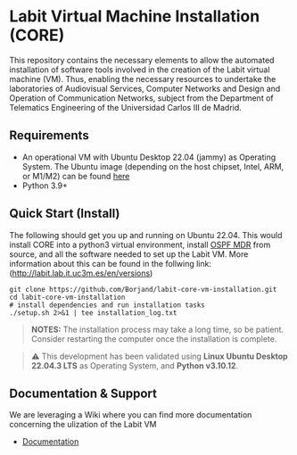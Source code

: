 # Labit Virtual Machine Installation (CORE)
This repository contains the necessary elements to allow the automated installation of software tools involved in the creation of the Labit virtual machine (VM). Thus, enabling the necessary resources to undertake the laboratories of Audiovisual Services, Computer Networks and Design and Operation of Communication Networks, subject from the Department of Telematics Engineering of the Universidad Carlos III de Madrid.

## Requirements
* An operational VM with Ubuntu Desktop 22.04 (jammy) as Operating System. The Ubuntu image (depending on the host chipset, Intel, ARM, or M1/M2) can be found [here](https://cdimage.ubuntu.com/jammy/daily-live/current/)
* Python 3.9+ 

## Quick Start (Install)

The following should get you up and running on Ubuntu 22.04. This would
install CORE into a python3 virtual environment, install
[OSPF MDR](https://github.com/USNavalResearchLaboratory/ospf-mdr) from source, and all the software needed to set up the Labit VM. More information
about this can be found in the follwing link: (http://labit.lab.it.uc3m.es/en/versions) 

```shell
git clone https://github.com/Borjand/labit-core-vm-installation.git
cd labit-core-vm-installation
# install dependencies and run installation tasks
./setup.sh 2>&1 | tee installation_log.txt
```
> **NOTES:** 
> The installation process may take a long time, so be patient. Consider restarting the computer once the installation is complete.

> :warning: This development has been validated using **Linux Ubuntu Desktop 22.04.3 LTS** as Operating System, and **Python v3.10.12**. 

## Documentation & Support
We are leveraging a Wiki where you can find more documentation concerning the ulization of the Labit VM

* [Documentation](https://coreemu.github.io/core/](http://labit.lab.it.uc3m.es)http://labit.lab.it.uc3m.es)

